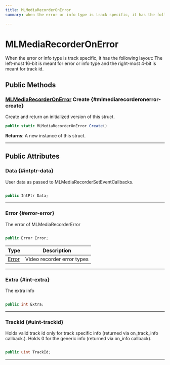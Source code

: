```yaml
---
title: MLMediaRecorderOnError
summary: when the error or info type is track specific, it has the following layout the left-most 16-bit is meant for error or info type and the right-most 4-bit is meant for track id. 

---
```


# MLMediaRecorderOnError




When the error or info type is track specific, it has the following layout: The left-most 16-bit is meant for error or info type and the right-most 4-bit is meant for track id.   





## Public Methods

### [MLMediaRecorderOnError](/unity-api/api/UnityEngine.XR.MagicLeap/MLMediaRecorder/NativeBindings/UnityEngine.XR.MagicLeap.MLMediaRecorder.NativeBindings.MLMediaRecorderOnError.md) Create {#mlmediarecorderonerror-create}

Create and return an initialized version of this struct. 

```csharp
public static MLMediaRecorderOnError Create()
```






**Returns**: A new instance of this struct.



-----------

## Public Attributes

### Data {#intptr-data}

User data as passed to MLMediaRecorderSetEventCallbacks. 

```csharp

public IntPtr Data;

```






-----------

### Error {#error-error}

The error of MLMediaRecorderError 

```csharp

public Error Error;

```

| Type | Description  | 
|--|--|
| [Error](/unity-api/api/UnityEngine.XR.MagicLeap/MLMediaRecorder/UnityEngine.XR.MagicLeap.MLMediaRecorder.md#enums-error) | Video recorder error types  |





-----------

### Extra {#int-extra}

The extra info 

```csharp

public int Extra;

```






-----------

### TrackId {#uint-trackid}

Holds valid track id only for track specific info (returned via on&#95;track&#95;info callback.). Holds 0 for the generic info (returned via on&#95;info callback). 

```csharp

public uint TrackId;

```






-----------


